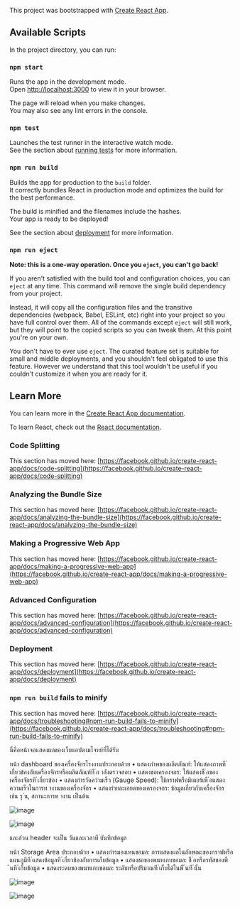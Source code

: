 This project was bootstrapped with [Create React App](https://github.com/facebook/create-react-app).

## Available Scripts

In the project directory, you can run:

### `npm start`

Runs the app in the development mode.\
Open [http://localhost:3000](http://localhost:3000) to view it in your browser.

The page will reload when you make changes.\
You may also see any lint errors in the console.

### `npm test`

Launches the test runner in the interactive watch mode.\
See the section about [running tests](https://facebook.github.io/create-react-app/docs/running-tests) for more information.

### `npm run build`

Builds the app for production to the `build` folder.\
It correctly bundles React in production mode and optimizes the build for the best performance.

The build is minified and the filenames include the hashes.\
Your app is ready to be deployed!

See the section about [deployment](https://facebook.github.io/create-react-app/docs/deployment) for more information.

### `npm run eject`

**Note: this is a one-way operation. Once you `eject`, you can't go back!**

If you aren't satisfied with the build tool and configuration choices, you can `eject` at any time. This command will remove the single build dependency from your project.

Instead, it will copy all the configuration files and the transitive dependencies (webpack, Babel, ESLint, etc) right into your project so you have full control over them. All of the commands except `eject` will still work, but they will point to the copied scripts so you can tweak them. At this point you're on your own.

You don't have to ever use `eject`. The curated feature set is suitable for small and middle deployments, and you shouldn't feel obligated to use this feature. However we understand that this tool wouldn't be useful if you couldn't customize it when you are ready for it.

## Learn More

You can learn more in the [Create React App documentation](https://facebook.github.io/create-react-app/docs/getting-started).

To learn React, check out the [React documentation](https://reactjs.org/).

### Code Splitting

This section has moved here: [https://facebook.github.io/create-react-app/docs/code-splitting](https://facebook.github.io/create-react-app/docs/code-splitting)

### Analyzing the Bundle Size

This section has moved here: [https://facebook.github.io/create-react-app/docs/analyzing-the-bundle-size](https://facebook.github.io/create-react-app/docs/analyzing-the-bundle-size)

### Making a Progressive Web App

This section has moved here: [https://facebook.github.io/create-react-app/docs/making-a-progressive-web-app](https://facebook.github.io/create-react-app/docs/making-a-progressive-web-app)

### Advanced Configuration

This section has moved here: [https://facebook.github.io/create-react-app/docs/advanced-configuration](https://facebook.github.io/create-react-app/docs/advanced-configuration)

### Deployment

This section has moved here: [https://facebook.github.io/create-react-app/docs/deployment](https://facebook.github.io/create-react-app/docs/deployment)

### `npm run build` fails to minify

This section has moved here: [https://facebook.github.io/create-react-app/docs/troubleshooting#npm-run-build-fails-to-minify](https://facebook.github.io/create-react-app/docs/troubleshooting#npm-run-build-fails-to-minify)

นี่คือหน้าจอแสดงผลของเว็บแอปตามโจทย์ที่ได้รับ

หน้า dashboard ของเครื่องจักรโรงงานประกอบด้วย
• แสดงภำพของผลิตภัณฑ์: ให้แสดงภาพที ่เกี่ยวข้องกับเครื่องจักรหรือผลิตภัณฑ์ที ่ก าลังตรวจสอบ 
• แสดงชอเครองจกร: ให้แสดงชื ่อของเครื่องจักรที ่เกี่ยวข้อง 
• แสดงกำรวัดควำมเร็ว (Gauge Speed): ใช้กราฟหรือมิเตอร์เพื ่อแสดงความเร็วในการท างานของเครื่องจักร 
• แสดงรำยละเอยดของเครองจกร: ข้อมูลเกี่ยวกับเครื่องจักร เช่น รุ ่น, สถานะการท างาน เป็นต้น 

![image](https://github.com/user-attachments/assets/ec13fb38-1514-4784-af9a-f18f3b5e0e79)

![image](https://github.com/user-attachments/assets/66af819b-ca22-4913-8318-73c548215976)

และส่วน header จะเป็น วันและเวลาที ่บันทึกข้อมูล
 
หน้า Storage Area ประกอบด้วย
• แสดงกำรมองเหนขอมล: การแสดงผลในลักษณะของกราฟหรือแผนภูมิที ่แสดงข้อมูลที ่เกี่ยวข้องกับการเก็บข้อมูล 
• แสดงชอของพนทเกบขอมล: ชื ่อหรือรหัสของพื ้นที ่เก็บข้อมูล 
• แสดงระดบของพนทเกบขอมล: ระดับหรือปริมาณที ่เก็บได้ในพื ้นที ่นั้น

![image](https://github.com/user-attachments/assets/de3cfe66-3558-44fe-afb6-3b9b0fb9dddd)

![image](https://github.com/user-attachments/assets/2a57feab-e428-471f-b2d5-36d7b585482c)


